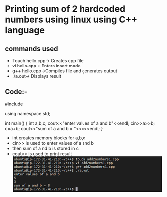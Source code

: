 # Printing sum of 2 hardcoded numbers using linux using C++ language
## commands used
* Touch hello.cpp-> Creates cpp file
* vi hello.cpp-> Enters insert mode
* g++ hello.cpp->Compiles file and generates output
* ./a.out-> Displays result

## Code:-
#include <iostream>

using namespace std;

int main()
{
   int a,b,c;
   cout<<"enter values of a and b"<<endl;
   cin>>a>>b;
  c=a+b;
   cout<<"sum of a and b = "<<c<<endl;
}

* int creates memory blocks for a,b,c
* cin>> is used to enter values of a and b
* then sum of a nd b is stored in c 
* cout<< is used to print result
![](https://github.com/Divyesh-Kambli/pics/blob/master/sum%20of%202%20nos1.png)